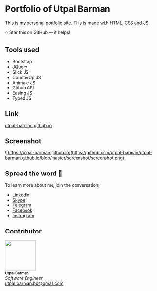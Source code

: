 # Portfolio of Utpal Barman

This is my personal portfolio site. This is made with HTML, CSS and JS.

⭐ Star this on GitHub — it helps!

## Tools used

- Bootstrap
- JQuery
- Slick JS
- CounterUp JS
- Animate JS
- Github API
- Easing JS
- Typed JS

## Link

[utpal-barman.github.io](https://utpal-barman.github.io)

## Screenshot

![https://utpal-barman.github.io](https://github.com/utpal-barman/utpal-barman.github.io/blob/master/screenshot/screenshot.png)


## Spread the word :hatched_chick:

To learn more about me, join the conversation:
- [LinkedIn](https://www.linkedin.com/in/utpal-barman/) 
- [Skype](https://join.skype.com/invite/YKZe1ad0yuyK)
- [Telegram](https://t.me/utpal_barman)
- [Facebook](https://www.facebook.com/utpal777)
- [Instragram](https://www.instagram.com/utpal_barman_/)

## Contributor


<!-- prettier-ignore-start -->
<!-- markdownlint-disable -->
<a href="https://www.linkedin.com/in/utpal-barman/"><img src="https://github.com/utpal-barman/ushop/raw/master/utpal-barman.png" width="100px;" alt=""/><br /><sub><b>Utpal Barman</b></sub></a>
<br/>
<i>Software Engineer</i>
<br/>
<a href="mailto:utpal.barman.bd@gmail.com">utpal.barman.bd@gmail.com</a>


<!-- markdownlint-enable -->
<!-- prettier-ignore-end -->

